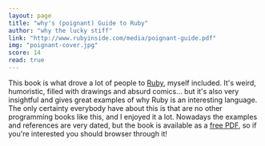 ```yaml
---
layout: page
title: "why's (poignant) Guide to Ruby"
author: "why the lucky stiff"
link: "http://www.rubyinside.com/media/poignant-guide.pdf"
img: "poignant-cover.jpg"
score: 14
read: true
---
```


This book is what drove a lot of people to [Ruby][1], myself included. It's weird, humoristic, filled with drawings and absurd comics... but it's also very insightful and gives great examples of why Ruby is an interesting language. The only certainty everybody have about this is that are no other programming books like this, and I enjoyed it a lot. Nowadays the examples and references are very dated, but the book is available as a [free PDF][2], so if you're interested you should browser through it!

[1]:	https://www.ruby-lang.org/en/
[2]:	http://www.rubyinside.com/media/poignant-guide.pdf